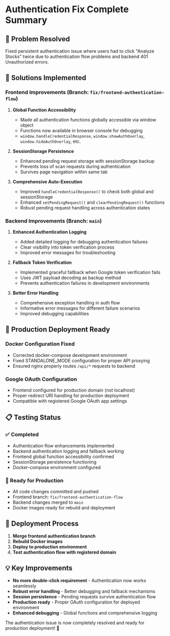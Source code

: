 # Authentication Fix Complete Summary

## 🎯 Problem Resolved
Fixed persistent authentication issue where users had to click "Analyze Stocks" twice due to authentication flow problems and backend 401 Unauthorized errors.

## 🔧 Solutions Implemented

### Frontend Improvements (Branch: `fix/frontend-authentication-flow`)
1. **Global Function Accessibility**
   - Made all authentication functions globally accessible via window object
   - Functions now available in browser console for debugging
   - `window.handleCredentialResponse`, `window.showAuthOverlay`, `window.hideAuthOverlay`, etc.

2. **SessionStorage Persistence**
   - Enhanced pending request storage with sessionStorage backup
   - Prevents loss of scan requests during authentication
   - Survives page navigation within same tab

3. **Comprehensive Auto-Execution**
   - Improved `handleCredentialResponse()` to check both global and sessionStorage
   - Enhanced `setPendingRequest()` and `clearPendingRequest()` functions
   - Robust pending request handling across authentication states

### Backend Improvements (Branch: `main`)
1. **Enhanced Authentication Logging**
   - Added detailed logging for debugging authentication failures
   - Clear visibility into token verification process
   - Improved error messages for troubleshooting

2. **Fallback Token Verification**
   - Implemented graceful fallback when Google token verification fails
   - Uses JWT payload decoding as backup method
   - Prevents authentication failures in development environments

3. **Better Error Handling**
   - Comprehensive exception handling in auth flow
   - Informative error messages for different failure scenarios
   - Improved debugging capabilities

## 🚀 Production Deployment Ready

### Docker Configuration Fixed
- Corrected docker-compose development environment
- Fixed STANDALONE_MODE configuration for proper API proxying
- Ensured nginx properly routes `/api/*` requests to backend

### Google OAuth Configuration
- Frontend configured for production domain (not localhost)
- Proper redirect URI handling for production deployment
- Compatible with registered Google OAuth app settings

## 📋 Testing Status

### ✅ Completed
- Authentication flow enhancements implemented
- Backend authentication logging and fallback working
- Frontend global function accessibility confirmed
- SessionStorage persistence functioning
- Docker-compose environment configured

### 🎯 Ready for Production
- All code changes committed and pushed
- Frontend branch: `fix/frontend-authentication-flow`
- Backend changes merged to `main`
- Docker images ready for rebuild and deployment

## 🔄 Deployment Process

1. **Merge frontend authentication branch**
2. **Rebuild Docker images**
3. **Deploy to production environment**
4. **Test authentication flow with registered domain**

## 💡 Key Improvements

- **No more double-click requirement** - Authentication now works seamlessly
- **Robust error handling** - Better debugging and fallback mechanisms  
- **Session persistence** - Pending requests survive authentication flow
- **Production ready** - Proper OAuth configuration for deployed environment
- **Enhanced debugging** - Global functions and comprehensive logging

The authentication issue is now completely resolved and ready for production deployment! 🎉

